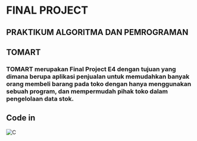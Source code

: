 # FINAL PROJECT 
## PRAKTIKUM ALGORITMA DAN PEMROGRAMAN

## TOMART
### TOMART merupakan Final Project E4 dengan tujuan yang dimana berupa aplikasi penjualan untuk memudahkan banyak orang membeli barang pada toko dengan hanya menggunakan sebuah program, dan mempermudah pihak toko dalam pengelolaan data stok.

## Code in 
![C](https://img.shields.io/badge/-C-05122A?style=for-the-badge&logo=C&logoColor=A8B9CC) 
